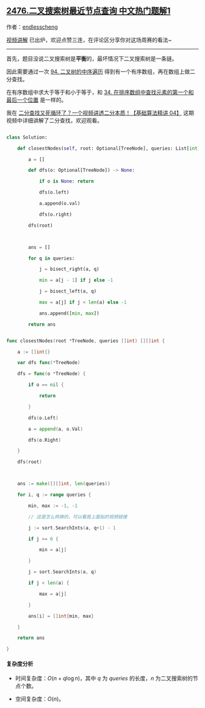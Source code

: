 ## [2476.二叉搜索树最近节点查询 中文热门题解1](https://leetcode.cn/problems/closest-nodes-queries-in-a-binary-search-tree/solutions/100000/zhong-xu-bian-li-er-fen-cha-zhao-by-endl-m8ez)

作者：[endlesscheng](https://leetcode.cn/u/endlesscheng)

[视频讲解](https://www.bilibili.com/video/BV1A3411f7H3/) 已出炉，欢迎点赞三连，在评论区分享你对这场周赛的看法~

---

首先，题目没说二叉搜索树是**平衡**的，最坏情况下二叉搜索树是一条链。

因此需要通过一次 [94. 二叉树的中序遍历](https://leetcode.cn/problems/binary-tree-inorder-traversal/) 得到有一个有序数组，再在数组上做二分查找。

在有序数组中求大于等于和小于等于，和 [34. 在排序数组中查找元素的第一个和最后一个位置](https://leetcode.cn/problems/find-first-and-last-position-of-element-in-sorted-array/) 是一样的。

我在 [二分查找又死循环了？一个视频讲透二分本质！【基础算法精讲 04】](https://www.bilibili.com/video/BV1AP41137w7/) 这期视频中详细讲解了二分查找，欢迎观看。

```py [sol1-Python3]
class Solution:
    def closestNodes(self, root: Optional[TreeNode], queries: List[int]) -> List[List[int]]:
        a = []
        def dfs(o: Optional[TreeNode]) -> None:
            if o is None: return
            dfs(o.left)
            a.append(o.val)
            dfs(o.right)
        dfs(root)

        ans = []
        for q in queries:
            j = bisect_right(a, q)
            min = a[j - 1] if j else -1
            j = bisect_left(a, q)
            max = a[j] if j < len(a) else -1
            ans.append([min, max])
        return ans
```

```go [sol1-Go]
func closestNodes(root *TreeNode, queries []int) [][]int {
	a := []int{}
	var dfs func(*TreeNode)
	dfs = func(o *TreeNode) {
		if o == nil {
			return
		}
		dfs(o.Left)
		a = append(a, o.Val)
		dfs(o.Right)
	}
	dfs(root)

	ans := make([][]int, len(queries))
	for i, q := range queries {
		min, max := -1, -1
		// 这是怎么转换的，可以看我上面贴的视频链接
		j := sort.SearchInts(a, q+1) - 1
		if j >= 0 {
			min = a[j]
		}
		j = sort.SearchInts(a, q)
		if j < len(a) {
			max = a[j]
		}
		ans[i] = []int{min, max}
	}
	return ans
}
```

#### 复杂度分析

- 时间复杂度：$O(n + q\log n)$，其中 $q$ 为 $\textit{queries}$ 的长度，$n$ 为二叉搜索树的节点个数。
- 空间复杂度：$O(n)$。
